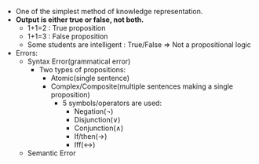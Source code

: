 - One of the simplest method of knowledge representation.
- **Output is either true or false, not both.**
  * 1+1=2 : True proposition
  * 1+1=3 : False proposition
  * Some students are intelligent : True/False => Not a propositional logic
- Errors:
  * Syntax Error(grammatical error)
    * Two types of propositions:
      * Atomic(single sentence)
      * Complex/Composite(multiple sentences making a single proposition)
        * 5 symbols/operators are used:
          * Negation(¬)
          * Disjunction(∨)
          * Conjunction(∧)
          * If/then(→)
          * Iff(↔)
  * Semantic Error


